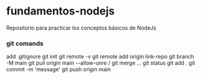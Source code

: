 # fundamentos-nodejs
Repositorio para practicar los conceptos básicos de NodeJs

### git comands
add .gitignore
git init 
git remote -v
git remote add origin link-repo
git branch -M main
git pull origin main --allow-unre / git merge ...
git status
git add .
git commit -m 'message'
git push origin main
